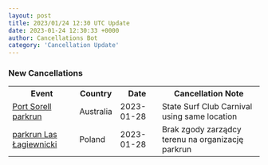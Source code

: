 ```yaml
---
layout: post
title: 2023/01/24 12:30 UTC Update
date: 2023-01-24 12:30:33 +0000
author: Cancellations Bot
category: 'Cancellation Update'
---
```


<h3>New Cancellations</h3>
<div class='hscrollable'>
<table style='width: 100%'>
    <tr>
        <th>Event</th>
        <th>Country</th>
        <th>Date</th>
        <th>Cancellation Note</th>
    </tr>
    <tr>
        <td><a href="https://www.parkrun.com.au/portsorell">Port Sorell parkrun</a></td>
        <td>Australia</td>
        <td>2023-01-28</td>
        <td>State Surf Club Carnival using same location</td>
    </tr>
    <tr>
        <td><a href="https://www.parkrun.pl/laslagiewnicki">parkrun Las Łagiewnicki</a></td>
        <td>Poland</td>
        <td>2023-01-28</td>
        <td>Brak zgody zarządcy terenu na organizację parkrun</td>
    </tr>
</table>
</div>
